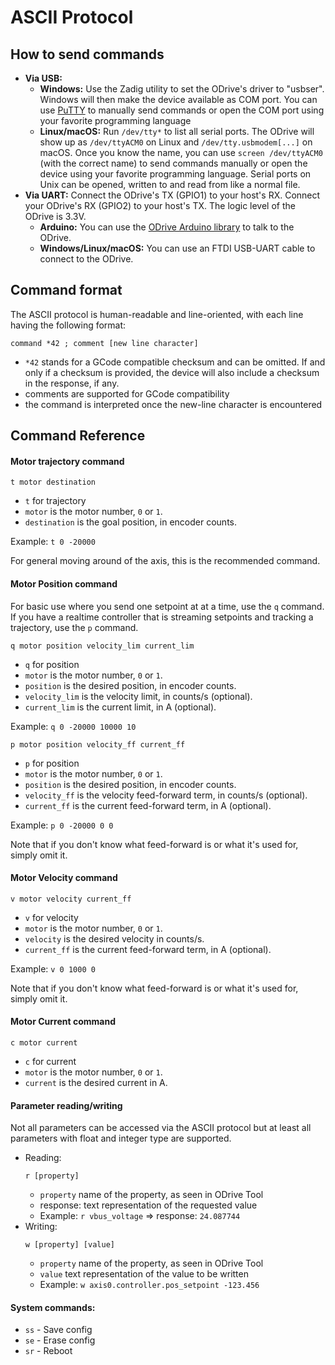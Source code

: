 
# ASCII Protocol

## How to send commands

 * **Via USB:**
    * **Windows:** Use the Zadig utility to set the ODrive's driver to "usbser". Windows will then make the device available as COM port. You can use [PuTTY](https://www.chiark.greenend.org.uk/~sgtatham/putty/) to manually send commands or  open the COM port using your favorite programming language 
    * **Linux/macOS:** Run `/dev/tty*` to list all serial ports. The ODrive will show up as `/dev/ttyACM0` on Linux and `/dev/tty.usbmodem[...]` on macOS. Once you know the name, you can use `screen /dev/ttyACM0` (with the correct name) to send commands manually or open the device using your favorite programming language. Serial ports on Unix can be opened, written to and read from like a normal file.
 * **Via UART:** Connect the ODrive's TX (GPIO1) to your host's RX. Connect your ODrive's RX (GPIO2) to your host's TX. The logic level of the ODrive is 3.3V.
    * **Arduino:** You can use the [ODrive Arduino library](https://github.com/madcowswe/ODrive/tree/master/Arduino/ODriveArduino) to talk to the ODrive.
    * **Windows/Linux/macOS:** You can use an FTDI USB-UART cable to connect to the ODrive.

## Command format

The ASCII protocol is human-readable and line-oriented, with each line having the following format:

```
command *42 ; comment [new line character]
```

 * `*42` stands for a GCode compatible checksum and can be omitted. If and only if a checksum is provided, the device will also include a checksum in the response, if any.
 * comments are supported for GCode compatibility
 * the command is interpreted once the new-line character is encountered

## Command Reference

#### Motor trajectory command
```
t motor destination
```
* `t` for trajectory
* `motor` is the motor number, `0` or `1`.
* `destination` is the goal position, in encoder counts.

Example: `t 0 -20000`

For general moving around of the axis, this is the recommended command.

#### Motor Position command
For basic use where you send one setpoint at at a time, use the `q` command.
If you have a realtime controller that is streaming setpoints and tracking a trajectory, use the `p` command.

```
q motor position velocity_lim current_lim
```
* `q` for position
* `motor` is the motor number, `0` or `1`.
* `position` is the desired position, in encoder counts.
* `velocity_lim` is the velocity limit, in counts/s (optional).
* `current_lim` is the current limit, in A (optional).

Example: `q 0 -20000 10000 10`

```
p motor position velocity_ff current_ff
```
* `p` for position
* `motor` is the motor number, `0` or `1`.
* `position` is the desired position, in encoder counts.
* `velocity_ff` is the velocity feed-forward term, in counts/s (optional).
* `current_ff` is the current feed-forward term, in A (optional).

Example: `p 0 -20000 0 0`

Note that if you don't know what feed-forward is or what it's used for, simply omit it.


#### Motor Velocity command
```
v motor velocity current_ff
```
* `v` for velocity
* `motor` is the motor number, `0` or `1`.
* `velocity` is the desired velocity in counts/s.
* `current_ff` is the current feed-forward term, in A (optional).

Example: `v 0 1000 0`

Note that if you don't know what feed-forward is or what it's used for, simply omit it.

#### Motor Current command
```
c motor current
```
* `c` for current
* `motor` is the motor number, `0` or `1`.
* `current` is the desired current in A.

#### Parameter reading/writing

Not all parameters can be accessed via the ASCII protocol but at least all parameters with float and integer type are supported.

 * Reading:
    ```
    r [property]
    ```
   * `property` name of the property, as seen in ODrive Tool
   * response: text representation of the requested value
   * Example: `r vbus_voltage` => response: `24.087744` <new line>
 * Writing:
    ```
    w [property] [value]
    ```
   * `property` name of the property, as seen in ODrive Tool
   * `value` text representation of the value to be written
   * Example: `w axis0.controller.pos_setpoint -123.456`

#### System commands:
* `ss` - Save config
* `se` - Erase config
* `sr` - Reboot
